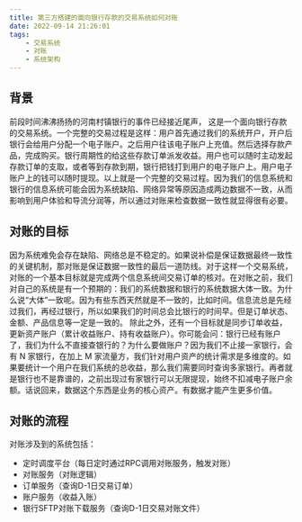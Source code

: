 ```yaml
---
title: 第三方搭建的面向银行存款的交易系统如何对账
date: 2022-09-14 21:26:01
tags: 
    - 交易系统
    - 对账
    - 系统架构
---
```


## 背景
前段时间沸沸扬扬的河南村镇银行的事件已经接近尾声，
这是一个面向银行存款的交易系统。一个完整的交易过程是这样：用户首先通过我们的系统开户，开户后银行会给用户分配一个电子账户。之后用户往该电子账户上充值。然后选择存款产品，完成购买。银行周期性的给这些存款订单派发收益。用户也可以随时主动发起存款订单的支取，或者等到存款到期，银行把钱打到用户的电子账户上。用户电子账户上的钱可以随时提现。以上就是一个完整的交易过程。因为我们的信息系统和银行的信息系统可能会因为系统缺陷、网络异常等原因造成两边数据不一致，从而影响到用户体验和导流分润等，所以通过对账来检查数据一致性就显得很有必要。

## 对账的目标
因为系统难免会存在缺陷、网络总是不稳定的。如果说补偿是保证数据最终一致性的关键机制，那对账是保证数据一致性的最后一道防线。对于这样一个交易系统，对账的一个基本目标就是完成两个信息系统间交易订单的核对。在对账之前，我们对自己的系统是有一个预期的：我们的系统数据和银行的系统数据大体一致。为什么说“大体”一致呢。因为有些东西天然就是不一致的，比如时间。信息流总是先经过我们，再经过银行，所以如果我们的时间总会比银行的时间早。但是订单状态、金额、产品信息等一定是一致的。
除此之外，还有一个目标就是同步订单收益，更新资产账户（累计收益账户、持有收益账户）。你可能会问：银行已经有账户了，我们为什么不直接查银行的？为什么要做账户？因为我们不止接一家银行，会有 N 家银行，在加上 M 家流量方，我们针对用户资产的统计需求是多维度的。如果要统计一个用户在我们系统的总收益，那么我们需要同时查询多家银行。再者就是银行也不是靠谱的，之前出现过有家银行可以无限提现，始终不扣减电子账户余额。话说回来，数据这个东西是业务的核心资产。有数据才能产生更多价值。

## 对账的流程
对账涉及到的系统包括：
* 定时调度平台（每日定时通过RPC调用对账服务，触发对账）
* 对账服务（对账逻辑）
* 订单服务（查询D-1日交易订单）
* 账户服务（收益入账）
* 银行SFTP对账下载服务（查询D-1日交易对账文件）
